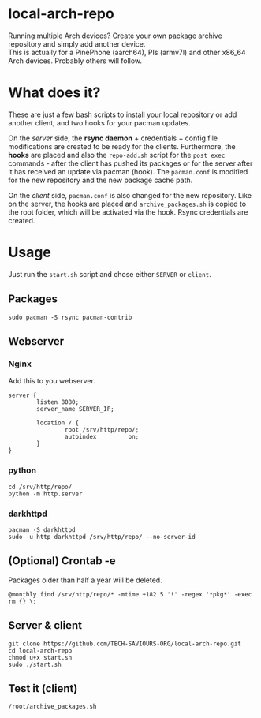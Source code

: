 # local-arch-repo
Running multiple Arch devices? Create your own package archive repository and simply add another device.  
This is actually for a PinePhone (aarch64), PIs (armv7l) and other x86_64 Arch devices. Probably others will follow.  

# What does it?
These are just a few bash scripts to install your local repository or add another client, and two hooks for your pacman updates.  
  
On the _server_ side, the __rsync daemon__ + credentials + config file modifications are created to be ready for the clients. Furthermore, the __hooks__ are placed and also the `repo-add.sh` script for the `post exec` commands - after the client has pushed its packages or for the server after it has received an update via pacman (hook). The `pacman.conf` is modified for the new repository and the new package cache path.  
  
On the _client_ side, `pacman.conf` is also changed for the new repository. Like on the server, the hooks are placed and `archive_packages.sh` is copied to the root folder, which will be activated via the hook. Rsync credentials are created.

# Usage
Just run the `start.sh` script and chose either `SERVER` or `client`. 

## Packages
```
sudo pacman -S rsync pacman-contrib
```

## Webserver

### Nginx
Add this to you webserver.
```
server {
        listen 8080;
        server_name SERVER_IP;

        location / {
                root /srv/http/repo/;
                autoindex         on;
        }
}
```

### python
```
cd /srv/http/repo/
python -m http.server
```

### darkhttpd
```
pacman -S darkhttpd
sudo -u http darkhttpd /srv/http/repo/ --no-server-id
```

## (Optional) Crontab -e
Packages older than half a year will be deleted.
```
@monthly find /srv/http/repo/* -mtime +182.5 '!' -regex '*pkg*' -exec rm {} \;
```

## Server & client
```
git clone https://github.com/TECH-SAVIOURS-ORG/local-arch-repo.git
cd local-arch-repo
chmod u+x start.sh
sudo ./start.sh
```

## Test it (client)
```
/root/archive_packages.sh
```